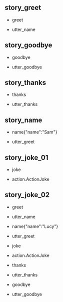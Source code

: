 ## story_greet <!--- The name of the story. It is not mandatory, but useful for debugging. -->
* greet <!--- User input expressed as intent. In this case it represents users message 'Hello'. -->
 - utter_name <!--- The response of the chatbot expressed as an action. In this case it represents chatbot's response 'Hello, how can I help?' -->

## story_goodbye
* goodbye
 - utter_goodbye

## story_thanks
* thanks
 - utter_thanks

## story_name
* name{"name":"Sam"}
 - utter_greet


## story_joke_01
* joke
 - action.ActionJoke

## story_joke_02
* greet
 - utter_name
* name{"name":"Lucy"} <!--- User response with an entity. In this case it represents user message 'My name is Lucy.' -->
 - utter_greet
* joke
 - action.ActionJoke
* thanks
 - utter_thanks
* goodbye
 - utter_goodbye
